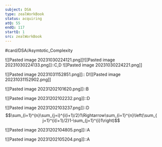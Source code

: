 ```yaml
---
subject: DSA
type: zealWorkBook
status: acquiring
atQ: 55
endQ: 117
startQ: 1
src: zealWorkBook
---
```

#card/DSA/Asymtotic_Complexity

![[Pasted image 20231030224121.png]]![[Pasted image 20231030224133.png]]::C,D ![[Pasted image 20231030224221.png]] <!--SR:!2024-01-09,50,290-->

![[Pasted image 20231031152851.png]]:: D![[Pasted image 20231031152902.png]] <!--SR:!2023-12-23,33,290-->

![[Pasted image 20231202101620.png]]::B

![[Pasted image 20231202102232.png]]::D

![[Pasted image 20231202103237.png]]::D $$\sum_{i=1}^{n}\sum_{j=i}^{i(i+1)/2}1\Rightarrow\sum_{i=1}^{n}\left(\sum_{j=1}^{i(i+1)/2}1-\sum_{j=1}^{i}1\right)$$

![[Pasted image 20231202104805.png]]::A

![[Pasted image 20231202105204.png]]::A

